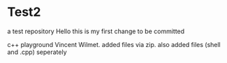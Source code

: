 # Test2
a test repository
Hello this is my first change to be committed


c++ playground Vincent Wilmet. added files via zip. also added files (shell and .cpp) seperately
